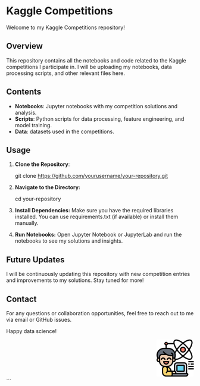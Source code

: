 # Kaggle Competitions

Welcome to my Kaggle Competitions repository!

## Overview

This repository contains all the notebooks and code related to the Kaggle competitions I participate in. I will be uploading my notebooks, data processing scripts, and other relevant files here.

## Contents

- **Notebooks**: Jupyter notebooks with my competition solutions and analysis.
- **Scripts**: Python scripts for data processing, feature engineering, and model training.
- **Data**: datasets used in the competitions.

## Usage

1. **Clone the Repository**:

   git clone https://github.com/yourusername/your-repository.git

2. **Navigate to the Directory:**

    cd your-repository

3. **Install Dependencies:**
    Make sure you have the required libraries installed. You can use requirements.txt (if available) or install them manually.

4. **Run Notebooks:**
    Open Jupyter Notebook or JupyterLab and run the notebooks to see my solutions and insights.

## Future Updates
I will be continuously updating this repository with new competition entries and improvements to my solutions. Stay tuned for more!

## Contact
For any questions or collaboration opportunities, feel free to reach out to me via email or GitHub issues.

Happy data science!
<div align="right"> <img src="images/data-science-icon.png" alt="Data Science Icon" width="100"/> </div> ```
